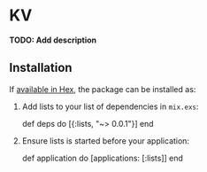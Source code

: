 # KV

**TODO: Add description**

## Installation

If [available in Hex](https://hex.pm/docs/publish), the package can be installed as:

  1. Add lists to your list of dependencies in `mix.exs`:

        def deps do
          [{:lists, "~> 0.0.1"}]
        end

  2. Ensure lists is started before your application:

        def application do
          [applications: [:lists]]
        end

